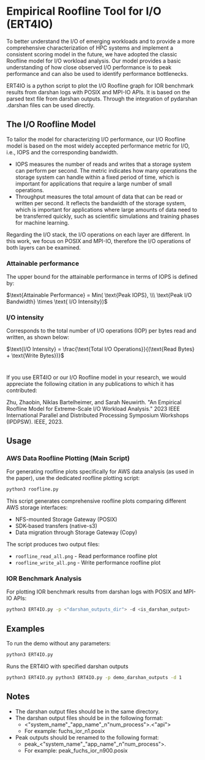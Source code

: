 # Empirical Roofline Tool for I/O (ERT4IO)
To better understand the I/O of emerging workloads and to provide a more comprehensive characterization of HPC systems and implement a consistent scoring model in the future, we have adopted the classic Roofline model for I/O workload analysis. Our model provides a basic understanding of how close observed I/O performance is to peak performance and can also be used to identify performance bottlenecks.

ERT4IO is a python script to plot the I/O Roofline graph for IOR benchmark results from darshan logs with POSIX and MPI-IO APIs. It is based on the parsed text file from darshan outputs. Through the integration of pydarshan .darshan files can be used directly.


## The I/O Roofline Model
To tailor the model for characterizing I/O performance, our I/O Roofline model is based on the most widely accepted performance metric for I/O, i.e., IOPS and the corresponding bandwidth. 
- IOPS measures the number of reads and writes that a storage system can perform per second. The metric indicates how many operations the storage system can handle within a fixed period of time, which is important for applications that require a large number of small operations.
- Throughput measures the total amount of data that can be read or written per second. It reflects the bandwidth of the storage system, which is important for applications where large amounts of data need to be transferred quickly, such as scientific simulations and training phases for machine learning.

Regarding the I/O stack, the I/O operations on each layer are different. In this work, we focus on POSIX and MPI-IO, therefore the I/O operations of both layers can be examined. 

### Attainable performance
The upper bound for the attainable performance in terms of IOPS is defined by: 

$\text{Attainable Performance} = Min(
\text{Peak IOPS}, \\\ 
\text{Peak I/O Bandwidth} \times \text{ I/O Intensity})$

### I/O intensity 
Corresponds to the total number of I/O operations (IOP) per bytes read and written, as shown below:  

$\text{I/O Intensity} = \frac{\text{Total I/O Operations}}{(\text{Read Bytes} + \text{Write Bytes})}$


# 
If you use ERT4IO or our I/O Roofline model in your research, we would appreciate the following citation in any publications to which it has contributed:

Zhu, Zhaobin, Niklas Bartelheimer, and Sarah Neuwirth. "An Empirical Roofline Model for Extreme-Scale I/O Workload Analysis." 2023 IEEE International Parallel and Distributed Processing Symposium Workshops (IPDPSW). IEEE, 2023.

## Usage

### AWS Data Roofline Plotting (Main Script)
For generating roofline plots specifically for AWS data analysis (as used in the paper), use the dedicated roofline plotting script:

```sh
python3 roofline.py
```

This script generates comprehensive roofline plots comparing different AWS storage interfaces:
- NFS-mounted Storage Gateway (POSIX)
- SDK-based transfers (native-s3) 
- Data migration through Storage Gateway (Copy)

The script produces two output files:
- `roofline_read_all.png` - Read performance roofline plot
- `roofline_write_all.png` - Write performance roofline plot

### IOR Benchmark Analysis
For plotting IOR benchmark results from darshan logs with POSIX and MPI-IO APIs:

```sh
python3 ERT4IO.py -p <"darshan_outputs_dir"> -d <is_darshan_output>
```

## Examples
To run the demo without any parameters:
```sh
python3 ERT4IO.py
```
Runs the ERT4IO with specified darshan outputs 
```sh
python3 ERT4IO.py python3 ERT4IO.py -p demo_darshan_outputs -d 1
```
## Notes
- The darshan output files should be in the same directory.
- The darshan output files should be in the following format:
  - <"system_name"_"app_name"_n"num_process">.<"api">
  - For example: fuchs_ior_n1.posix
- Peak outputs should be renamed to the following format:
  - peak_<"system_name"_"app_name"_n"num_process">.<api>
  - For example: peak_fuchs_ior_n900.posix
